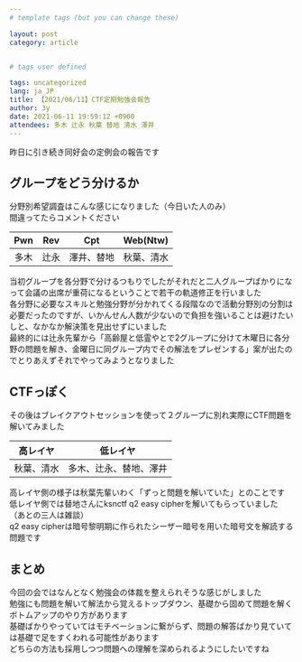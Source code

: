 ```yaml
---
# template tags (but you can change these)

layout: post
category: article


# tags user defined

tags: uncategorized
lang: ja_JP
title: 【2021/06/11】CTF定期勉強会報告
author: 3y
date: 2021-06-11 19:59:12 +0900
attendees: 多木 辻永 秋葉 替地 清水 澤井
---
```


昨日に引き続き同好会の定例会の報告です

## グループをどう分けるか

分野別希望調査はこんな感じになりました（今日いた人のみ）<br>
間違ってたらコメントください

|Pwn|Rev|Cpt|Web(Ntw)|
|:-:|:-:|:-:|:-:|
|多木|辻永|澤井、替地|秋葉、清水|

当初グループを各分野で分けるつもりでしたがそれだと二人グループばかりになって会議の出席が重荷になるということで若干の軌道修正を行いました<br>
各分野に必要なスキルと勉強分野が分かれてくる段階なので活動分野別の分割は必要だったのですが、いかんせん人数が少ないので負担を強いることは避けたいしと、なかなか解決策を見出せずにいました<br>
最終的には辻永先輩から「高齢屋と低霊やとで2グループに分けて木曜日に各分野の問題を解き、金曜日に同グループ内でその解法をプレゼンする」案が出たのでとりあえずそれでやってみようとなりました

## CTFっぽく

その後はブレイクアウトセッションを使って２グループに別れ実際にCTF問題を解いてみました

|高レイヤ|低レイヤ|
|:-:|:-:|
|秋葉、清水|多木、辻永、替地、澤井|

高レイヤ側の様子は秋葉先輩いわく「ずっと問題を解いていた」とのことです
低レイヤ側では替地さんにksnctf q2 easy cipherを解いてもらっていました（あとの三人は雑談）<br>
q2 easy cipherは暗号黎明期に作られたシーザー暗号を用いた暗号文を解読する問題です

## まとめ

今回の会ではなんとなく勉強会の体裁を整えられそうな感じがしました<br>
勉強にも問題を解いて解法から覚えるトップダウン、基礎から固めて問題を解くボトムアップのやり方があります<br>
基礎ばかりやっていてはモチベーションに繋がらず、問題の解答ばかり見ていては基礎で足をすくわれる可能性があります<br>
どちらの方法も採用しつつ問題への理解を深められるようにしたいですね
